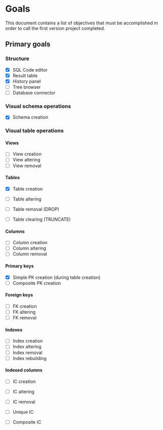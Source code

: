 # Goals
This document contains a list of objectives that must be accomplished in order to call the first version project completed.

## Primary goals

### Structure
- [x] SQL Code editor
- [x] Result table
- [x] History panel
- [ ] Tree browser
- [ ] Database connector

### Visual schema operations
- [x] Schema creation
  
### Visual table operations

#### Views
- [ ] View creation
- [ ] View altering
- [ ] View removal

#### Tables
- [x] Table creation
- [ ] Table altering
- [ ] Table removal (DROP)
- [ ] Table clearing (TRUNCATE)


#### Columns

- [ ] Column creation
- [ ] Column altering
- [ ] Column removal

#### Primary keys
- [x] Simple PK creation (during table creation)
- [ ] Composite PK creation

#### Foreign keys

- [ ] FK creation
- [ ] FK altering
- [ ] FK removal

#### Indexes

- [ ] Index creation
- [ ] Index altering
- [ ] Index removal
- [ ] Index rebuilding
  
#### Indexed columns

- [ ] IC creation
- [ ] IC altering
- [ ] IC removal
- [ ] Unique IC
- [ ] Composite IC
  
